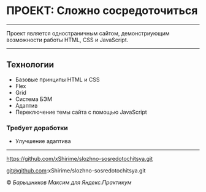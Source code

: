 # ПРОЕКТ: Сложно сосредоточиться

---

Проект является одностраничным сайтом, демонстриующим возможности работы HTML, CSS и JavaScript.

---

## Технологии
* Базовые принципы HTML и CSS
* Flex
* Grid
* Система БЭМ
* Адаптив
* Переключение темы сайта с помощью JavaScript

### Требует доработки
* Улучшение адаптива

---

https://github.com/xShirime/slozhno-sosredotochitsya.git

git@github.com:xShirime/slozhno-sosredotochitsya.git

© _Барышников Максим для Яндекс.Практикум_